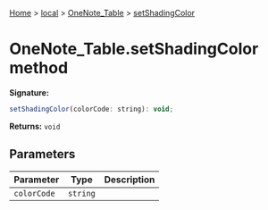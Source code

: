 [Home](./index) &gt; [local](local.md) &gt; [OneNote\_Table](local.onenote_table.md) &gt; [setShadingColor](local.onenote_table.setshadingcolor.md)

# OneNote\_Table.setShadingColor method


**Signature:**
```javascript
setShadingColor(colorCode: string): void;
```
**Returns:** `void`

## Parameters

|  Parameter | Type | Description |
|  --- | --- | --- |
|  `colorCode` | `string` |  |

